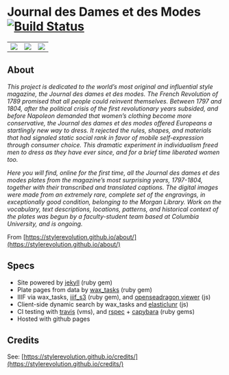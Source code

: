 # Journal des Dames et des Modes [![Build Status](https://travis-ci.org/stylerevolution/stylerevolution.github.io.svg?branch=master)](https://travis-ci.org/stylerevolution/stylerevolution.github.io)

<table style="width:100%;"><tr>
  <td><a href="https://stylerevolution.github.io"><img src="https://github.com/stylerevolution/stylerevolution.github.io/blob/master/media/projects/parislondonproject.jpg?raw=true" /></a></td>
  <td><a href="https://stylerevolution.github.io"><img src="https://github.com/stylerevolution/stylerevolution.github.io/blob/master/media/projects/corsetsbodiesproject.jpg?raw=true"/></a></td>
  <td><a href="https://stylerevolution.github.io"><img src="https://github.com/stylerevolution/stylerevolution.github.io/blob/master/media/projects/politicsfashionproject.jpg?raw=true" /></a></td>
</tr></table>

## About

*This project is dedicated to the world’s most original and influential style magazine, the Journal des dames et des modes. The French Revolution of 1789 promised that all people could reinvent themselves. Between 1797 and 1804, after the political crisis of the first revolutionary years subsided, and before Napoleon demanded that women’s clothing become more conservative, the Journal des dames et des modes offered Europeans a startlingly new way to dress. It rejected the rules, shapes, and materials that had signaled static social rank in favor of mobile self-expression through consumer choice. This dramatic experiment in individualism freed men to dress as they have ever since, and for a brief time liberated women too.*

*Here you will find, online for the first time, all the Journal des dames et des modes plates from the magazine’s most surprising years, 1797-1804, together with their transcribed and translated captions. The digital images were made from an extremely rare, complete set of the engravings, in exceptionally good condition, belonging to the Morgan Library. Work on the vocabulary, text descriptions, locations, patterns, and historical context of the plates was begun by a faculty-student team based at Columbia University, and is ongoing.*

From [https://stylerevolution.github.io/about/](https://stylerevolution.github.io/about/)

## Specs
- Site powered by [jekyll](https://rubygems.org/gems/jekyll) (ruby gem)
- Plate pages from data by [wax_tasks](https://rubygems.org/gems/wax_tasks) (ruby gem)
- IIIF via wax_tasks, [iiif_s3](https://rubygems.org/gems/iiif_s3) (ruby gem), and [openseadragon viewer](http://openseadragon.github.io/) (js)
- Client-side dynamic search by wax_tasks and [elasticlunr]() (js)
- CI testing with [travis](https://travis-ci.org/) (vms), and [rspec](https://rubygems.org/gems/rspec) + [capybara](https://rubygems.org/gems/capybara/) (ruby gems)
- Hosted with github pages

## Credits

See: [https://stylerevolution.github.io/credits/](https://stylerevolution.github.io/credits/)
